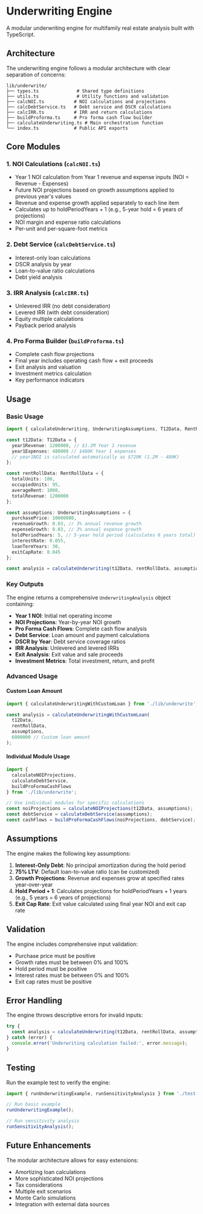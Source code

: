 # Underwriting Engine

A modular underwriting engine for multifamily real estate analysis built with TypeScript.

## Architecture

The underwriting engine follows a modular architecture with clear separation of concerns:

```
lib/underwrite/
├── types.ts              # Shared type definitions
├── utils.ts              # Utility functions and validation
├── calcNOI.ts           # NOI calculations and projections
├── calcDebtService.ts   # Debt service and DSCR calculations
├── calcIRR.ts           # IRR and return calculations
├── buildProforma.ts     # Pro forma cash flow builder
├── calculateUnderwriting.ts # Main orchestration function
└── index.ts             # Public API exports
```

## Core Modules

### 1. NOI Calculations (`calcNOI.ts`)
- Year 1 NOI calculation from Year 1 revenue and expense inputs (NOI = Revenue - Expenses)
- Future NOI projections based on growth assumptions applied to previous year's values
- Revenue and expense growth applied separately to each line item
- Calculates up to holdPeriodYears + 1 (e.g., 5-year hold = 6 years of projections)
- NOI margin and expense ratio calculations
- Per-unit and per-square-foot metrics

### 2. Debt Service (`calcDebtService.ts`)
- Interest-only loan calculations
- DSCR analysis by year
- Loan-to-value ratio calculations
- Debt yield analysis

### 3. IRR Analysis (`calcIRR.ts`)
- Unlevered IRR (no debt consideration)
- Levered IRR (with debt consideration)
- Equity multiple calculations
- Payback period analysis

### 4. Pro Forma Builder (`buildProforma.ts`)
- Complete cash flow projections
- Final year includes operating cash flow + exit proceeds
- Exit analysis and valuation
- Investment metrics calculation
- Key performance indicators

## Usage

### Basic Usage

```typescript
import { calculateUnderwriting, UnderwritingAssumptions, T12Data, RentRollData } from './lib/underwrite';

const t12Data: T12Data = {
  year1Revenue: 1200000, // $1.2M Year 1 revenue
  year1Expenses: 480000 // $480K Year 1 expenses
  // year1NOI is calculated automatically as $720K (1.2M - 480K)
};

const rentRollData: RentRollData = {
  totalUnits: 100,
  occupiedUnits: 95,
  averageRent: 1000,
  totalRevenue: 1200000
};

const assumptions: UnderwritingAssumptions = {
  purchasePrice: 10000000,
  revenueGrowth: 0.03, // 3% annual revenue growth
  expenseGrowth: 0.03, // 3% annual expense growth
  holdPeriodYears: 5, // 5-year hold period (calculates 6 years total)
  interestRate: 0.055,
  loanTermYears: 30,
  exitCapRate: 0.045
};

const analysis = calculateUnderwriting(t12Data, rentRollData, assumptions);
```

### Key Outputs

The engine returns a comprehensive `UnderwritingAnalysis` object containing:

- **Year 1 NOI**: Initial net operating income
- **NOI Projections**: Year-by-year NOI growth
- **Pro Forma Cash Flows**: Complete cash flow analysis
- **Debt Service**: Loan amount and payment calculations
- **DSCR by Year**: Debt service coverage ratios
- **IRR Analysis**: Unlevered and levered IRRs
- **Exit Analysis**: Exit value and sale proceeds
- **Investment Metrics**: Total investment, return, and profit

### Advanced Usage

#### Custom Loan Amount
```typescript
import { calculateUnderwritingWithCustomLoan } from './lib/underwrite';

const analysis = calculateUnderwritingWithCustomLoan(
  t12Data,
  rentRollData,
  assumptions,
  6000000 // Custom loan amount
);
```

#### Individual Module Usage
```typescript
import {
  calculateNOIProjections,
  calculateDebtService,
  buildProFormaCashFlows
} from './lib/underwrite';

// Use individual modules for specific calculations
const noiProjections = calculateNOIProjections(t12Data, assumptions);
const debtService = calculateDebtService(assumptions);
const cashFlows = buildProFormaCashFlows(noiProjections, debtService);
```

## Assumptions

The engine makes the following key assumptions:

1. **Interest-Only Debt**: No principal amortization during the hold period
2. **75% LTV**: Default loan-to-value ratio (can be customized)
3. **Growth Projections**: Revenue and expenses grow at specified rates year-over-year
4. **Hold Period + 1**: Calculates projections for holdPeriodYears + 1 years (e.g., 5 years = 6 years of projections)
5. **Exit Cap Rate**: Exit value calculated using final year NOI and exit cap rate

## Validation

The engine includes comprehensive input validation:

- Purchase price must be positive
- Growth rates must be between 0% and 100%
- Hold period must be positive
- Interest rates must be between 0% and 100%
- Exit cap rates must be positive

## Error Handling

The engine throws descriptive errors for invalid inputs:

```typescript
try {
  const analysis = calculateUnderwriting(t12Data, rentRollData, assumptions);
} catch (error) {
  console.error('Underwriting calculation failed:', error.message);
}
```

## Testing

Run the example test to verify the engine:

```typescript
import { runUnderwritingExample, runSensitivityAnalysis } from './test-example';

// Run basic example
runUnderwritingExample();

// Run sensitivity analysis
runSensitivityAnalysis();
```

## Future Enhancements

The modular architecture allows for easy extensions:

- Amortizing loan calculations
- More sophisticated NOI projections
- Tax considerations
- Multiple exit scenarios
- Monte Carlo simulations
- Integration with external data sources
